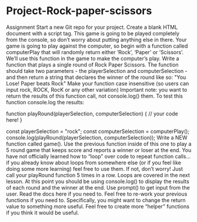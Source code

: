 # Project-Rock-paper-scissors
Assignment
Start a new Git repo for your project.
Create a blank HTML document with a script tag. This game is going to be played completely from the console, so don’t worry about putting anything else in there.
Your game is going to play against the computer, so begin with a function called computerPlay that will randomly return either ‘Rock’, ‘Paper’ or ‘Scissors’. We’ll use this function in the game to make the computer’s play.
Write a function that plays a single round of Rock Paper Scissors. The function should take two parameters - the playerSelection and computerSelection - and then return a string that declares the winner of the round like so: "You Lose! Paper beats Rock"
Make your function case insensitive (so users can input rock, ROCK, RocK or any other variation)
Important note: you want to return the results of this function call, not console.log() them. To test this function console.log the results:

function playRound(playerSelection, computerSelection) {
  // your code here!
}

const playerSelection = "rock";
const computerSelection = computerPlay();
console.log(playRound(playerSelection, computerSelection));
Write a NEW function called game(). Use the previous function inside of this one to play a 5 round game that keeps score and reports a winner or loser at the end.
You have not officially learned how to “loop” over code to repeat function calls… if you already know about loops from somewhere else (or if you feel like doing some more learning) feel free to use them. If not, don’t worry! Just call your playRound function 5 times in a row. Loops are covered in the next lesson.
At this point you should be using console.log() to display the results of each round and the winner at the end.
Use prompt() to get input from the user. Read the docs here if you need to.
Feel free to re-work your previous functions if you need to. Specifically, you might want to change the return value to something more useful.
Feel free to create more “helper” functions if you think it would be useful.
